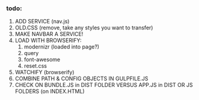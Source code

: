 ### todo:

1. ADD SERVICE (nav.js)
2. OLD.CSS (remove, take any styles you want to transfer)
3. MAKE NAVBAR A SERVICE!
4. LOAD WITH BROWSERIFY:
    1. modernizr (loaded into page?)
    2. query
    3. font-awesome
    4. reset.css
5. WATCHIFY (browserify)
6. COMBINE PATH & CONFIG OBJECTS IN GULPFILE.JS
7. CHECK ON BUNDLE.JS in DIST FOLDER VERSUS APP.JS in DIST OR JS FOLDERS (on INDEX.HTML) 